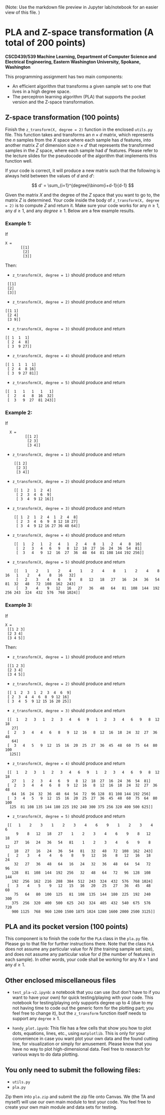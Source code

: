 (Note: Use the markdown file preview in Jupyter lab/notebook for an easier view of this file. )

# PLA and Z-space transformation  (A total of 200 points)
__CSCD439/539 Machine Learning, Department of Computer Science and Electrical Engineering, Eastern Washington University, Spokane, Washington__

This programming assignment has two main components: 

* An efficient algorithm that transforms a given sample set to one that lives in a high degree space. 
* The perceptron learning algorithm (PLA) that supports the pocket version and the Z-space transformation. 


## Z-space transformation (100 points)

Finish the `z_transform(X, degree = 2)` function in the enclosed `utils.py` file. 
This function takes and transforms an $n \times d$ matrix, which represents the $n$ samples from the $X$ space where each sample has $d$ features, into another matrix $Z$ of dimension size $n \times d'$ that represents the transformed samples in the $Z$ space, where each sample had $d'$ features. Please refer to the lecture slides for the pseudocode of the algorithm that implements this function well. 

If your code is correct, it will produce a new matrix such that the following is always held between the values of $d$ and $d'$:

$$
d' = \sum_{i=1}^{degree}\binom{i+d-1}{d-1}
$$

Given the matrix $X$ and the degree of the $Z$ space that you want to go to, the matrix $Z$ is determined. Your code inside the body of `z_transform(X, degree = 2)` is to compute $Z$ and return it. Make sure your code works for any $n\geq 1$, any $d\geq 1$, and any $degree \geq 1$. Below are a few example results. 


### Example 1: 
If
```
X =
       [[1]
        [2]
        [3]]
```

Then: 
- `z_transform(X, degree = 1)` should produce and return
```
 [[1]
 [2]
 [3]]
```
- `z_transform(X, degree = 2)` should produce and return
``` 
[[1 1]
 [2 4]
 [3 9]]
```
- `z_transform(X, degree = 3)` should produce and return
```
[[ 1  1  1]
 [ 2  4  8]
 [ 3  9 27]]
``` 
- `z_transform(X, degree = 4)` should produce and return
``` 
[[ 1  1  1  1]
 [ 2  4  8 16]
 [ 3  9 27 81]]
 ```
- `z_transform(X, degree = 5)` should produce and return
``` 
[[  1   1   1   1   1]
 [  2   4   8  16  32]
 [  3   9  27  81 243]]
```

### Example 2: 
If
```
  X =
         [[1 2]
          [2 3]
          [3 4]]
```

-  `z_transform(X, degree = 1)` should produce and return 

```
    [[1 2]
     [2 3]
     [3 4]]
```

- `z_transform(X, degree = 2)` should produce and return

```
    [[ 1  2  1  2  4]
     [ 2  3  4  6  9]
     [ 3  4  9 12 16]]
```

- `z_transform(X, degree = 3)` should produce and return 

```
    [[ 1  2  1  2  4  1  2  4  8]
     [ 2  3  4  6  9  8 12 18 27]
     [ 3  4  9 12 16 27 36 48 64]]
```
 
- `z_transform(X, degree = 4)` should produce and return 

```
    [[  1   2   1   2   4   1   2   4   8   1   2   4   8  16]
     [  2   3   4   6   9   8  12  18  27  16  24  36  54  81]
     [  3   4   9  12  16  27  36  48  64  81 108 144 192 256]]
```

- `z_transform(X, degree = 5)` should produce and return

```
    [[   1    2    1    2    4    1    2    4    8    1    2    4    8   16   1    2    4    8   16   32]
     [   2    3    4    6    9    8   12   18   27   16   24   36   54   81  32   48   72  108  162  243]
     [   3    4    9   12   16   27   36   48   64   81  108  144  192  256 243  324  432  576  768 1024]]
```


### Example 3: 
If
```
X =
 [[1 2 3]
 [2 3 4]
 [3 4 5]]
```
Then: 

- `z_transform(X, degree = 1)` should produce and return
```
 [[1 2 3]
 [2 3 4]
 [3 4 5]]
 ```
- `z_transform(X, degree = 2)` should produce and return
```
 [[ 1  2  3  1  2  3  4  6  9]
 [ 2  3  4  4  6  8  9 12 16]
 [ 3  4  5  9 12 15 16 20 25]]
 ```
- `z_transform(X, degree = 3)` should produce and return
```
 [[  1   2   3   1   2   3   4   6   9   1   2   3   4   6   9   8  12  18
   27]
 [  2   3   4   4   6   8   9  12  16   8  12  16  18  24  32  27  36  48
   64]
 [  3   4   5   9  12  15  16  20  25  27  36  45  48  60  75  64  80 100
  125]]
  ```
- `z_transform(X, degree = 4)` should produce and return
```
 [[  1   2   3   1   2   3   4   6   9   1   2   3   4   6   9   8  12  18
   27   1   2   3   4   6   9   8  12  18  27  16  24  36  54  81]
 [  2   3   4   4   6   8   9  12  16   8  12  16  18  24  32  27  36  48
   64  16  24  32  36  48  64  54  72  96 128  81 108 144 192 256]
 [  3   4   5   9  12  15  16  20  25  27  36  45  48  60  75  64  80 100
  125  81 108 135 144 180 225 192 240 300 375 256 320 400 500 625]]
  ```
- `z_transform(X, degree = 5)` should produce and return
```
 [[   1    2    3    1    2    3    4    6    9    1    2    3    4    6
     9    8   12   18   27    1    2    3    4    6    9    8   12   18
    27   16   24   36   54   81    1    2    3    4    6    9    8   12
    18   27   16   24   36   54   81   32   48   72  108  162  243]
 [   2    3    4    4    6    8    9   12   16    8   12   16   18   24
    32   27   36   48   64   16   24   32   36   48   64   54   72   96
   128   81  108  144  192  256   32   48   64   72   96  128  108  144
   192  256  162  216  288  384  512  243  324  432  576  768 1024]
 [   3    4    5    9   12   15   16   20   25   27   36   45   48   60
    75   64   80  100  125   81  108  135  144  180  225  192  240  300
   375  256  320  400  500  625  243  324  405  432  540  675  576  720
   900 1125  768  960 1200 1500 1875 1024 1280 1600 2000 2500 3125]]
   ```



## PLA and its pocket version (100 points)

This component is to finish the code for the `PLA` class in the `pla.py` file. Please go to that file for further instructions there. 
Note that the class `PLA` does not assume any particular value for $N$ (the training sample set size), and does not assume any particular value for $d$ (the number of features in each sample). In other words, your code shall be working for any $N\geq 1$ and any $d\geq 1$. 



## Other enclosed miscellaneous files

* `test_pla-v2.ipynb`: a notebook that you can use (but don't have to if you want to have your own) for quick testing/playing with your code. This notebook for testing/playing only supports degree up to 4 (due to my not having time to code out the generic form for the plotting part; you feel free to change it), but the `z_transform` function itself needs to support any `degree`$\geq1$. 

* `handy_plot.ipynb`: This file has a few cells that show you how to plot dots, equations, lines, etc., using ``matplotlib``. This is only for your convenience in case you want plot your own data and the found cutting line, for visualization or simply for amusement. Please know that you have no way to plot high-dimensional data. Feel free to research for various ways to do data plotting. 


## You only need to submit the following files: 

* `utils.py`
* `pla.py`

Zip them into `pla.zip` and submit the zip file onto Canvas. 
We (the TA and myself) will use our own main module to test your code. 
You feel free to create your own main module and data sets for testing. 
